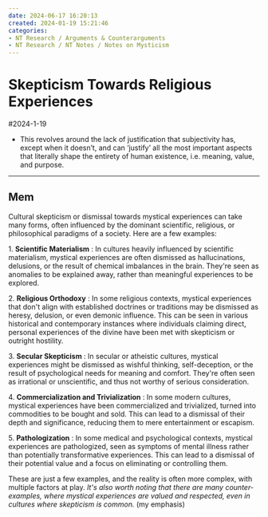 ```yaml
---
date: 2024-06-17 16:20:13
created: 2024-01-19 15:21:46
categories:
- NT Research / Arguments & Counterarguments
- NT Research / NT Notes / Notes on Mysticism
---
```


# Skepticism Towards Religious Experiences

#2024-1-19 

- This revolves around the lack of justification that subjectivity has, except when it doesn’t, and can ‘justify’ all the most important aspects that literally shape the entirety of human existence, i.e. meaning, value, and purpose.

* * *

  

## Mem

Cultural skepticism or dismissal towards mystical experiences can take many forms, often influenced by the dominant scientific, religious, or philosophical paradigms of a society. Here are a few examples:

  

1\. **Scientific Materialism** : In cultures heavily influenced by scientific materialism, mystical experiences are often dismissed as hallucinations, delusions, or the result of chemical imbalances in the brain. They're seen as anomalies to be explained away, rather than meaningful experiences to be explored.

  

2\. **Religious Orthodoxy** : In some religious contexts, mystical experiences that don't align with established doctrines or traditions may be dismissed as heresy, delusion, or even demonic influence. This can be seen in various historical and contemporary instances where individuals claiming direct, personal experiences of the divine have been met with skepticism or outright hostility.

  

3\. **Secular Skepticism** : In secular or atheistic cultures, mystical experiences might be dismissed as wishful thinking, self-deception, or the result of psychological needs for meaning and comfort. They're often seen as irrational or unscientific, and thus not worthy of serious consideration.

  

4\. **Commercialization and Trivialization** : In some modern cultures, mystical experiences have been commercialized and trivialized, turned into commodities to be bought and sold. This can lead to a dismissal of their depth and significance, reducing them to mere entertainment or escapism.

  

5\. **Pathologization** : In some medical and psychological contexts, mystical experiences are pathologized, seen as symptoms of mental illness rather than potentially transformative experiences. This can lead to a dismissal of their potential value and a focus on eliminating or controlling them.

  

These are just a few examples, and the reality is often more complex, with multiple factors at play. _It's also worth noting that there are many counter-examples, where mystical experiences are valued and respected, even in cultures where skepticism is common._ (my emphasis)
